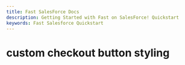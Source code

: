 ```yaml
---
title: Fast SalesForce Docs
description: Getting Started with Fast on SalesForce! Quickstart
keywords: Fast Salesforce Quickstart
---
```


# custom checkout button styling
